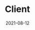 ---
title: "Client"
linkTitle: "Client"
weight: 8
date: 2021-08-12
description: >
  Learn how to use bRPC client.
---